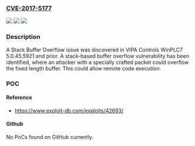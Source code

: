 ### [CVE-2017-5177](https://cve.mitre.org/cgi-bin/cvename.cgi?name=CVE-2017-5177)
![](https://img.shields.io/static/v1?label=Product&message=VIPA%20Controls%20WinPLC7&color=blue)
![](https://img.shields.io/static/v1?label=Version&message=n%2Fa&color=blue)
![](https://img.shields.io/static/v1?label=Vulnerability&message=CWE-121&color=brighgreen)

### Description

A Stack Buffer Overflow issue was discovered in VIPA Controls WinPLC7 5.0.45.5921 and prior. A stack-based buffer overflow vulnerability has been identified, where an attacker with a specially crafted packet could overflow the fixed length buffer. This could allow remote code execution.

### POC

#### Reference
- https://www.exploit-db.com/exploits/42693/

#### Github
No PoCs found on GitHub currently.

